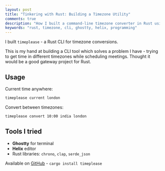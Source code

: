 ```yaml
---
layout: post
title: "Tinkering with Rust: Building a Timezone Utility"
comments: true
description: "How I built a command-line timezone converter in Rust using Ghostty and Helix editor"
keywords: "rust, timezone, cli, ghostty, helix, programming"
---
```


I built `timeplease` - a Rust CLI for timezone conversions. 

This is my hand at building a CLI tool which solves a problem I have - trying to get time in different timezones while scheduling meetings. Thought it would be a good gateway project for Rust.

## Usage

Current time anywhere:
```bash
timeplease current london
```

Convert between timezones:
```bash
timeplease convert 10:00 india london  
```

## Tools I tried

- **Ghostty** for terminal 
- **Helix** editor
- Rust libraries: `chrono`, `clap`, `serde_json`

Available on [GitHub](https://github.com/sriram13m/timeplease) - `cargo install timeplease`

